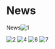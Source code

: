 # News
 News![1](https://user-images.githubusercontent.com/55955778/151722402-26d1becb-7bd5-4b4e-97cd-22513b3ae345.PNG)
 
![2](https://user-images.githubusercontent.com/55955778/151722451-35045f24-ee5b-41cf-b430-443b2c05e4db.PNG)
![4](https://user-images.githubusercontent.com/55955778/151722456-0810264f-ca5f-4973-a0b2-c6d437325072.PNG)
![6](https://user-images.githubusercontent.com/55955778/151722461-dc426126-0454-4280-9a6b-20b6e7e6f04d.PNG)
![7](https://user-images.githubusercontent.com/55955778/151722464-6fcbb385-3e9b-4831-9ac6-d30bb72057f9.PNG)


 
 
